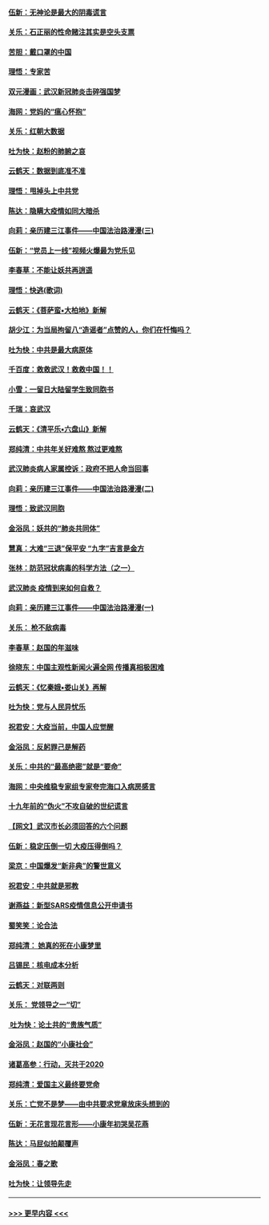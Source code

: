 #### [伍新：无神论是最大的阴毒谎言](../pages/nsc993/n11846129.md?t=02070355) 
#### [关乐：石正丽的性命赌注其实是空头支票](../pages/nsc993/n11846109.md?t=02070355) 
#### [苦胆：戴口罩的中国](../pages/nsc993/n11845576.md?t=02070355) 
#### [理悟：专家苦](../pages/nsc993/n11845564.md?t=02070355) 
#### [双元漫画：武汉新冠肺炎击碎强国梦](../pages/nsc993/n11843320.md?t=02070355) 
#### [海网：党妈的“瘟心怀抱”](../pages/nsc993/n11840740.md?t=02070355) 
#### [关乐：红朝大数据](../pages/nsc993/n11840675.md?t=02070355) 
#### [吐为快：赵粉的肺腑之哀](../pages/nsc993/n11840618.md?t=02070355) 
#### [云鹤天：数据到底准不准](../pages/nsc993/n11840325.md?t=02070355) 
#### [理悟：甩掉头上中共党](../pages/nsc993/n11838826.md?t=02070355) 
#### [陈达：隐瞒大疫情如同大暗杀](../pages/nsc993/n11838771.md?t=02070355) 
#### [向莉：亲历建三江事件——中国法治路漫漫(三)](../pages/nsc993/n11831825.md?t=02070355) 
#### [伍新：“党员上一线”视频火爆最为党乐见](../pages/nsc993/n11838200.md?t=02070355) 
#### [李春草：不能让妖共再逍遥](../pages/nsc993/n11838102.md?t=02070355) 
#### [理悟：快逃(歌词)](../pages/nsc993/n11838083.md?t=02070355) 
#### [云鹤天：《菩萨蛮▪大柏地》新解](../pages/nsc993/n11838059.md?t=02070355) 
#### [胡少江：为当局拘留八“造谣者”点赞的人，你们在忏悔吗？](../pages/nsc993/n11836801.md?t=02070355) 
#### [吐为快：中共是最大病原体](../pages/nsc993/n11836748.md?t=02070355) 
#### [千百度：救救武汉！救救中国！！](../pages/nsc993/n11836145.md?t=02070355) 
#### [小雪：一留日大陆留学生致同胞书](../pages/nsc993/n11834624.md?t=02070355) 
#### [千瑞：哀武汉](../pages/nsc993/n11833647.md?t=02070355) 
#### [云鹤天：《清平乐▪六盘山》新解](../pages/nsc993/n11833611.md?t=02070355) 
#### [郑纯清：中共年关好难熬 熬过更难熬](../pages/nsc993/n11833489.md?t=02070355) 
#### [武汉肺炎病人家属控诉：政府不把人命当回事](../pages/nsc993/n11833205.md?t=02070355) 
#### [向莉：亲历建三江事件——中国法治路漫漫(二)](../pages/nsc993/n11829102.md?t=02070355) 
#### [理悟：致武汉同胞](../pages/nsc993/n11831522.md?t=02070355) 
#### [金浴凤：妖共的“肺炎共同体”](../pages/nsc993/n11829448.md?t=02070355) 
#### [慧真：大难“三退”保平安 “九字”吉言是金方](../pages/nsc993/n11829501.md?t=02070355) 
#### [张林：防范冠状病毒的科学方法（之一）](../pages/nsc993/n11828618.md?t=02070355) 
#### [武汉肺炎 疫情到来如何自救？](../pages/nsc993/n11827632.md?t=02070355) 
#### [向莉：亲历建三江事件——中国法治路漫漫(一)](../pages/nsc993/n11827190.md?t=02070355) 
#### [关乐： 枪不敌病毒](../pages/nsc993/n11826746.md?t=02070355) 
#### [李春草：赵国的年滋味](../pages/nsc993/n11826321.md?t=02070355) 
#### [徐晓东：中国主观性新闻火遍全网 传播真相极困难](../pages/nsc993/n11826508.md?t=02070355) 
#### [云鹤天：《忆秦娥▪娄山关》再解](../pages/nsc993/n11824682.md?t=02070355) 
#### [吐为快：党与人民异忧乐](../pages/nsc993/n11824660.md?t=02070355) 
#### [祝君安：大疫当前，中国人应觉醒](../pages/nsc993/n11821946.md?t=02070355) 
#### [金浴凤：反躬罪己是解药](../pages/nsc993/n11820280.md?t=02070355) 
#### [关乐：中共的“最高绝密”就是“要命”](../pages/nsc993/n11816946.md?t=02070355) 
#### [海网：中央维稳专家组专家夸完海口入病房感言](../pages/nsc993/n11815138.md?t=02070355) 
#### [十九年前的“伪火”不攻自破的世纪谎言](../pages/nsc993/n11813238.md?t=02070355) 
#### [【网文】武汉市长必须回答的六个问题](../pages/nsc993/n11813848.md?t=02070355) 
#### [伍新：稳定压倒一切 大疫压得倒吗？](../pages/nsc993/n11812634.md?t=02070355) 
#### [梁京：中国爆发“新非典”的警世意义](../pages/nsc993/n11812554.md?t=02070355) 
#### [祝君安：中共就是邪教](../pages/nsc993/n11812431.md?t=02070355) 
#### [谢燕益：新型SARS疫情信息公开申请书](../pages/nsc993/n11808840.md?t=02070355) 
#### [蜀笑笑：论合法](../pages/nsc993/n11808064.md?t=02070355) 
#### [郑纯清： 她真的死在小康梦里](../pages/nsc993/n11806623.md?t=02070355) 
#### [吕锡民：核电成本分析](../pages/nsc993/n11806284.md?t=02070355) 
#### [云鹤天：对联两则](../pages/nsc993/n11805957.md?t=02070355) 
#### [关乐： 党领导之一“切”](../pages/nsc993/n11804505.md?t=02070355) 
#### [ 吐为快：论土共的“贵族气质”](../pages/nsc993/n11804490.md?t=02070355) 
#### [金浴凤：赵国的“小康社会”](../pages/nsc993/n11804452.md?t=02070355) 
#### [诸葛高参：行动，灭共于2020](../pages/nsc993/n11804120.md?t=02070355) 
#### [郑纯清：爱国主义最终要党命](../pages/nsc993/n11802197.md?t=02070355) 
#### [关乐：亡党不是梦——由中共要求党章放床头想到的](../pages/nsc993/n11802156.md?t=02070355) 
#### [伍新：无花言现花言形——小康年初哭吴花燕](../pages/nsc993/n11800044.md?t=02070355) 
#### [陈达：马屁似拍颠覆声](../pages/nsc993/n11800010.md?t=02070355) 
#### [金浴凤：春之歌](../pages/nsc993/n11797687.md?t=02070355) 
#### [吐为快：让领导先走](../pages/nsc993/n11797512.md?t=02070355) 

----
#### [ >>> 更早内容 <<< ](../indexes/nsc993-earlier.md)
